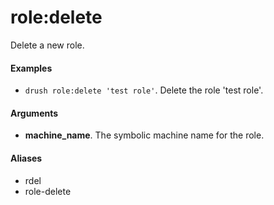 # role:delete

Delete a new role.

#### Examples

- <code>drush role:delete 'test role'</code>. Delete the role 'test role'.

#### Arguments

- **machine_name**. The symbolic machine name for the role.

#### Aliases

- rdel
- role-delete

